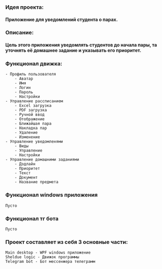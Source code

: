 ### **Идея проекта:**
#### Приложение для уведомлений студента о парах.

### **Описание:**
#### Цель этого приложения уведомлять студентов до начала пары, та уточнять её домашнее задание и указывать его приоритет.

### **Функционал движка:**
	- Профиль пользователя
		- Аватар
		- Имя
		- Логин
		- Пароль
		- Настройки
	- Управление рассписанием
		- Excel загрузка
		- PDF загрузка
		- Ручной ввод
		- Отображение
		- Ближайшая пара
		- Накладка пар
		- Удаление
		- Изменение
	- Управление уведомленями
		- Виды
		- Управление
		- Настройки
	- Управление домашними заданиями
		- Дэдлайн
		- Приоритет
		- Текст
		- Документ
		- Название предмета
		

### **Функционал windows приложения**
	Пусто

### **Функционал тг бота**
	Пусто

	


### Проект составляет из себя 3 основные части:
	Main desktop - WPF windows приложение
	Sheldue logic - Движок программы
	Telegram bot - Бот мессенжера телеграмм
